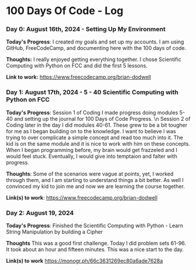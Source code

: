 # 100 Days Of Code - Log

### Day 0: August 16th, 2024 - Setting Up My Environment 

**Today's Progress**: I created my goals and set up my accounts. I am using GitHub, FreeCodeCamp, and documenting here with the 100 days of code. 

**Thoughts:** I really enjoyed getting everything together. I chose Scientific Computing with Python on FCC and did the first 5 lessons. 

**Link to work:** https://www.freecodecamp.org/brian-dodwell

### Day 1: August 17th, 2024 - 5 - 40 Scientific Computing with Python on FCC 

**Today's Progress**: Session 1 of Coding I made progress doing modules 5-40 and setting up the journal for 100 Days of Code Progress. \n
Session 2 of Coding later in the day I did modules 40-61. These grew to be a bit tougher for me as I began building on to the knowledge. I want to believe I was                                     trying to over complicate a simple concept and read too much into it. The kid is on the same module and it is nice to work with him on these                                             concepts. When I began programming before, my brain would get frazzeled and I would feel stuck. Eventually, I would give into temptaion and falter                                       with progress.  

**Thoughts**: Some of the scenarios were vague at points, yet, I worked through them, and I am starting to understand things a bit better. As well I convinced my kid to join me and now we are learning the course together. 

**Link(s) to work**: https://www.freecodecamp.org/brian-dodwell


### Day 2: August 19, 2024

**Today's Progress**: Finished the Scientific Computing with Python - Learn String Manipulation by building a Cipher

**Thoughts** This was a good first challenge. Today I did problem sets 61-96. It took about an hour and fifteen minutes. This was a nice start to the day. 

**Link(s) to work**
https://monogr.ph/66c3631269ec80a6ade7628a
